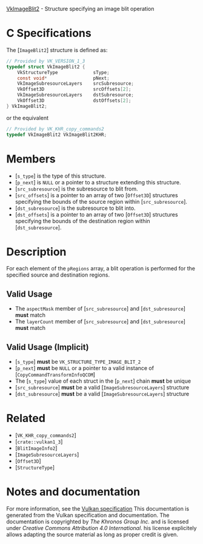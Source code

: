[VkImageBlit2](https://www.khronos.org/registry/vulkan/specs/1.3-extensions/man/html/VkImageBlit2.html) - Structure specifying an image blit operation

# C Specifications
The [`ImageBlit2`] structure is defined as:
```c
// Provided by VK_VERSION_1_3
typedef struct VkImageBlit2 {
    VkStructureType             sType;
    const void*                 pNext;
    VkImageSubresourceLayers    srcSubresource;
    VkOffset3D                  srcOffsets[2];
    VkImageSubresourceLayers    dstSubresource;
    VkOffset3D                  dstOffsets[2];
} VkImageBlit2;
```
or the equivalent
```c
// Provided by VK_KHR_copy_commands2
typedef VkImageBlit2 VkImageBlit2KHR;
```

# Members
- [`s_type`] is the type of this structure.
- [`p_next`] is `NULL` or a pointer to a structure extending this structure.
- [`src_subresource`] is the subresource to blit from.
- [`src_offsets`] is a pointer to an array of two [`Offset3D`] structures specifying the bounds of the source region within [`src_subresource`].
- [`dst_subresource`] is the subresource to blit into.
- [`dst_offsets`] is a pointer to an array of two [`Offset3D`] structures specifying the bounds of the destination region within [`dst_subresource`].

# Description
For each element of the `pRegions` array, a blit operation is performed
for the specified source and destination regions.
## Valid Usage
-    The `aspectMask` member of [`src_subresource`] and [`dst_subresource`] **must**  match
-    The `layerCount` member of [`src_subresource`] and [`dst_subresource`] **must**  match

## Valid Usage (Implicit)
-  [`s_type`] **must**  be `VK_STRUCTURE_TYPE_IMAGE_BLIT_2`
-  [`p_next`] **must**  be `NULL` or a pointer to a valid instance of [`CopyCommandTransformInfoQCOM`]
-    The [`s_type`] value of each struct in the [`p_next`] chain  **must**  be unique
-  [`src_subresource`] **must**  be a valid [`ImageSubresourceLayers`] structure
-  [`dst_subresource`] **must**  be a valid [`ImageSubresourceLayers`] structure

# Related
- [`VK_KHR_copy_commands2`]
- [`crate::vulkan1_3`]
- [`BlitImageInfo2`]
- [`ImageSubresourceLayers`]
- [`Offset3D`]
- [`StructureType`]

# Notes and documentation
For more information, see the [Vulkan specification](https://www.khronos.org/registry/vulkan/specs/1.3-extensions/html/vkspec.html)
This documentation is generated from the Vulkan specification and documentation.
The documentation is copyrighted by *The Khronos Group Inc.* and is licensed under *Creative Commons Attribution 4.0 International*.
his license explicitely allows adapting the source material as long as proper credit is given.
        